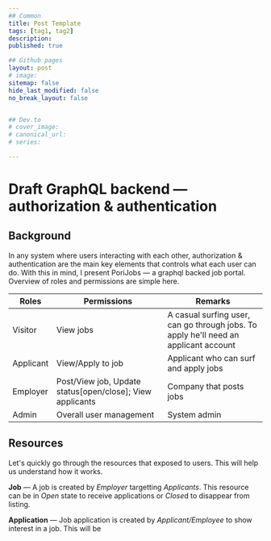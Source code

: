 ```yaml
---
## Common
title: Post Template
tags: [tag1, tag2]
description: 
published: true

## Github pages
layout: post
# image: 
sitemap: false
hide_last_modified: false
no_break_layout: false


## Dev.to
# cover_image: 
# canonical_url: 
# series:

---
```


# Draft GraphQL backend — authorization & authentication

## Background

In any system where users interacting with each other, authorization & authentication are the main key elements that controls what each user can do. With this in mind, I present PoriJobs — a graphql backed job portal. Overview of roles and permissions are simple here.

| Roles     | Permissions                              | Remarks                                                                              |
| --------- | ---------------------------------------- | ------------------------------------------------------------------------------------ |
| Visitor   | View jobs                                | A casual surfing user, can go through jobs. To apply he'll need an applicant account |
| Applicant | View/Apply to job                        | Applicant who can surf and apply jobs                                                |
| Employer  | Post/View job, Update status[open/close]; View applicants | Company that posts jobs                                                              |
| Admin     | Overall user management                  | System admin                                                                         |

## Resources

Let's quickly go through the resources that exposed to users. This will help us understand how it works.

**Job** — A job is created by *Employer* targetting *Applicants*. This resource can be in *Open* state to receive applications or *Close*d to disappear from listing.

**Application** — Job application is created by *Applicant/Employee* to show interest in a job. This will be 